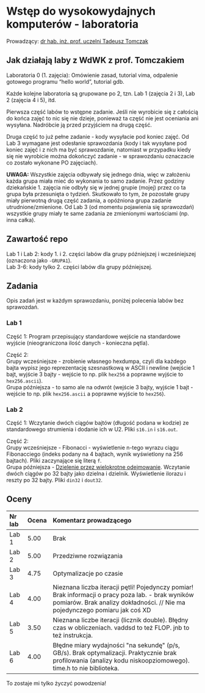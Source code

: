 # Wstęp do wysokowydajnych komputerów - laboratoria

Prowadzący: [dr hab. inż. prof. uczelni Tadeusz Tomczak](https://wit.pwr.edu.pl/wydzial/struktura-organizacyjna/pracownicy/tadeusz-tomczak)

## Jak działają laby z WdWK z prof. Tomczakiem
Laboratoria 0 (1. zajęcia): Omówienie zasad, tutorial vima, odpalenie gotowego programu “hello world”, tutorial gdb.  

Każde kolejne laboratoria są grupowane po 2, tzn. Lab 1 (zajęcia 2 i 3), Lab 2 (zajęcia 4 i 5), itd.  

Pierwsza część labów to wstępne zadanie. Jeśli nie wyrobicie się z całością do końca zajęć to nic się nie dzieje, ponieważ ta część nie jest oceniania ani wysyłana. Nadróbcie ją przed przyjściem na drugą część.  

Druga część to już pełne zadanie - kody wysyłacie pod koniec zajęć. Od Lab 3 wymagane jest odesłanie sprawozdania (kody i tak wysyłane pod koniec zajęć i z nich ma być sprawozdanie, natomiast w przypadku kiedy się nie wyrobicie można dokończyć zadanie - w sprawozdaniu oznaczacie co zostało wykonane PO zajęciach).  

**UWAGA:** Wszystkie zajęcia odbywały się jednego dnia, więc w założeniu każda grupa miała mieć do wykonania to samo zadanie. Przez godziny dziekańskie 1. zajęcia nie odbyły się w jednej grupie (mojej) przez co ta grupa była przesunięta o tydzień. Skutkowało to tym, że pozostałe grupy miały pierwotną drugą część zadania, a opóźniona grupa zadanie utrudnione/zmienione. Od Lab 3 (od momentu pojawienia się sprawozdań) wszystkie grupy miały te same zadania ze zmienionymi wartościami (np. inna całka).

## Zawartość repo
Lab 1 i Lab 2: kody 1. i 2. części labów dla grupy późniejszej i wcześniejszej (oznaczona jako `-GRUPA1`).  
Lab 3-6: kody tylko 2. części labów dla grupy późniejszej.

## Zadania
Opis zadań jest w każdym sprawozdaniu, poniżej polecenia labów bez sprawozdań.  
### Lab 1
Część 1: Program przepisujący standardowe wejście na standardowe wyjście (nieograniczona ilość danych - konieczna pętla).  

Część 2:  
Grupy wcześniejsze - zrobienie własnego hexdumpa, czyli dla każdego bajta wypisz jego reprezentację szesnastkową w ASCII i newline (wejście 1 bajt, wyjście 3 bajty - wejście to np. plik `hex256` a poprawne wyjście to `hex256.ascii`).  
Grupa późniejsza - to samo ale na odwrót (wejście 3 bajty, wyjście 1 bajt - wejście to np. plik `hex256.ascii` a poprawne wyjście to `hex256`).

### Lab 2
Część 1: Wczytanie dwóch ciągów bajtów (długość podana w kodzie) ze standardowego strumienia i dodanie ich w U2. Pliki `s16.in` i `s16.out`.  

Część 2:  
Grupy wcześniejsze - Fibonacci - wyświetlenie n-tego wyrazu ciągu Fibonacciego (indeks podany na 4 bajtach, wynik wyświetlony na 256 bajtach). Pliki zaczynające się literą `f`.  
Grupa późniejsza - [Dzielenie przez wielokrotne odejmowanie](https://en.wikipedia.org/wiki/Division_algorithm#Division_by_repeated_subtraction). Wczytanie dwóch ciągów po 32 bajty jako dzielna i dzielnik. Wyświetlenie ilorazu i reszty po 32 bajty. Pliki `din32` i `dout32`.

## Oceny
| Nr lab  | Ocena  | Komentarz prowadzącego  |
| :---	| :---   | :---    	|
| Lab 1   | 5.00   | Brak |
| Lab 2   | 5.00   | Przedziwne rozwiązania |
| Lab 3   | 4.75   | Optymalizacje po czasie |
| Lab 4   | 4.00   | Nieznana liczba iteracji pętli! Pojedynczy pomiar! Brak informacji o pracy poza lab. - brak wyników pomiarów. Brak analizy dokładności. // Nie ma pojedynczego pomiaru jak coś XD |
| Lab 5   | 3.50   | Nieznana liczbe iteracji (licznik double). Błędny czas w obliczeniach. vaddsd to też FLOP. jnb to też instrukcja. |
| Lab 6   | 4.00   | Błędne miary wydajności "na sekundę" (p/s, GB/s). Brak optymalizacji. Praktycznie brak profilowania (analizy kodu niskoopziomowego). time.h to nie biblioteka. |

To zostaje mi tylko życzyć powodzenia!
